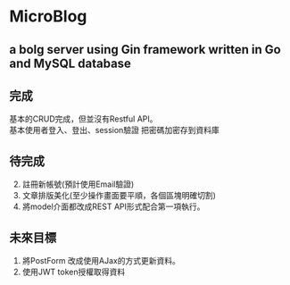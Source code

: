 # MicroBlog

## a bolg server using Gin framework written in Go and MySQL database

## 完成

基本的CRUD完成，但並沒有Restful API。  
基本使用者登入、登出、session驗證
把密碼加密存到資料庫

## 待完成

2. 註冊新帳號(預計使用Email驗證)
3. 文章排版美化(至少操作畫面要平順，各個區塊明確切割)
4. 將model介面都改成REST API形式配合第一項執行。

## 未來目標

1. 將PostForm 改成使用AJax的方式更新資料。
2. 使用JWT token授權取得資料